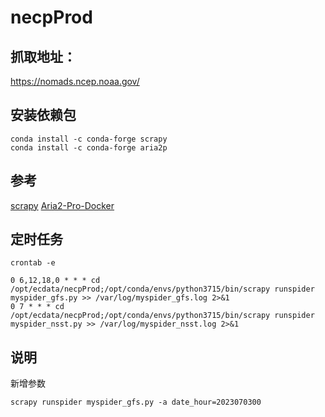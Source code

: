 # necpProd

## 抓取地址：
https://nomads.ncep.noaa.gov/


## 安装依赖包
```shell
conda install -c conda-forge scrapy
conda install -c conda-forge aria2p
```

## 参考
[scrapy](https://scrapy.org/)
[Aria2-Pro-Docker](https://github.com/P3TERX/Aria2-Pro-Docker)


## 定时任务
```shell
crontab -e
```
```shell
0 6,12,18,0 * * * cd /opt/ecdata/necpProd;/opt/conda/envs/python3715/bin/scrapy runspider myspider_gfs.py >> /var/log/myspider_gfs.log 2>&1
0 7 * * * cd /opt/ecdata/necpProd;/opt/conda/envs/python3715/bin/scrapy runspider myspider_nsst.py >> /var/log/myspider_nsst.log 2>&1
```

## 说明
新增参数
```shell
scrapy runspider myspider_gfs.py -a date_hour=2023070300
